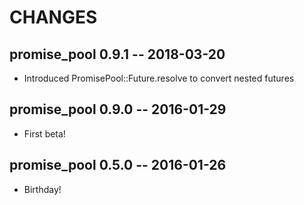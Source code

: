# CHANGES

## promise_pool 0.9.1 -- 2018-03-20

* Introduced PromisePool::Future.resolve to convert nested futures

## promise_pool 0.9.0 -- 2016-01-29

* First beta!

## promise_pool 0.5.0 -- 2016-01-26

* Birthday!
